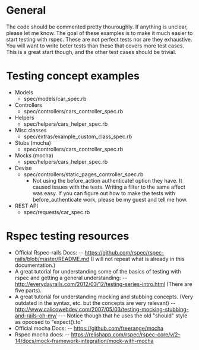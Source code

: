 General
=====================
The code should be commented pretty thouroughly. If anything is unclear, please let me know. The goal of these examples is to make it much easier to start testing with rspec. These are not perfect tests nor are they exhaustive. You will want to write beter tests than these that covers more test cases. This is a great start though, and the other test cases should be trivial.

Testing concept examples
=====================
- Models
  - spec/models/car_spec.rb
- Controllers
  - spec/controllers/cars_controller_spec.rb
- Helpers
  - spec/helpers/cars_helper_spec.rb
- Misc classes
  - spec/extras/example_custom_class_spec.rb
- Stubs (mocha)
  - spec/controllers/cars_controller_spec.rb
- Mocks (mocha)
  - spec/helpers/cars_helper_spec.rb
- Devise
  - spec/controllers/static_pages_controller_spec.rb
    - Not using the before_action authenticate! option they have. It caused issues with the tests. Writing a filter to the same affect was easy. If you can figure out how to make the tests with before_authenticate work, please be my guest and tell me how.
- REST API
  - spec/requests/car_spec.rb

Rspec testing resources
=====================
- Official Rspec-rails Docs: 
-- https://github.com/rspec/rspec-rails/blob/master/README.md (I will not repeat what is already in this documentation.)
- A great tutorial for understanding some of the basics of testing with rspec and getting a general understanding:
-- http://everydayrails.com/2012/03/12/testing-series-intro.html (There are five parts).
- A great tutorial for understanding mocking and stubbing concepts. (Very outdated in the syntax, etc. but the concepts are very relevant)
-- http://www.calicowebdev.com/2007/05/03/testing-mocking-stubbing-and-rails-oh-my/
--- Notice though that he uses the old "should" style as opoosed to "expect().to"
- Official mocha Docs:
-- https://github.com/freerange/mocha
- Rspec mocha docs:
-- https://relishapp.com/rspec/rspec-core/v/2-14/docs/mock-framework-integration/mock-with-mocha
